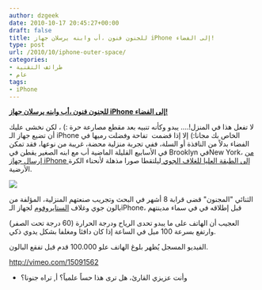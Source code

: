 ```yaml
---
author: dzgeek
date: 2010-10-17 20:45:27+00:00
draft: false
title: للجنون فنون ،أب وابنه يرسلان جهاز iPhone إلى الفضاء!
type: post
url: /2010/10/iphone-outer-space/
categories:
- طرائف التقنية
- عام
tags:
- iPhone
---
```


**[للجنون فنون ،أب وابنه يرسلان جهاز iPhone إلى الفضاء!](https://www.it-scoop.com/2010/10/iphone-outer-space)**




لا تفعل هذا في المنزل!.... يبدو وكأنه تنبيه بعد مقطع مصارعة حرة :) ، لكن نخشى عليك أن تضيع جهاز الـ iPhone الخاص بك مجانا:) إلا إذا قضمت  تفاحة وفضلت رميها في الفضاء بدلاً من النافذة أو السلة، ففي تجربة منزلية محضة، غريبة من نوعها، فقد تمكن في الأسابيع القليلة الماضية أب مع ابنه الصغير يقطن في Brooklyn فيNew York، [من إرسال جهاز iPhone إلى الطبقة العليا للغلاف الجوي ](http://nymag.com/daily/intel/2010/10/brooklyn_dad_and_kid_send_ipho.html?utm_source=feedburner&utm_medium=feed&utm_campaign=Feed:+nymag/intel+(Daily+Intelligencer+-+New+York+Magazine))ليلتقطا صورا مذهلة لأنحناء الكرة الأرضية.


[![](https://www.it-scoop.com/wp-content/uploads/2010/10/iPhone-earth.jpg)
](https://www.it-scoop.com/2010/10/iphone-outer-space)

الثنائي "المجنون" قضى قرابة 8 أشهر في البحث وتجريب صنعتهم المنزلية، المؤلفة من بالون جوي وغلاف [الستايروفوم](http://en.wikipedia.org/wiki/Styrofoam) لجهاز الـiPhone، قبل إطلاقه في في سماء مدينتهم

العجيب أن الهاتف على ما يبدو تحدى الرياح ودرجة الحرارة (60 درجة تحت الصفر) وارتفع بسرعة 100 ميل في الساعة إذا كان دافئا ومغلفا بشكل يدوي ذكي.

الفيديو المسجل يُظهر بلوغ الهاتف علو 100.000 قدم قبل تفقع البالون.

http://vimeo.com/15091562


- وأنت عزيزي القارئ، هل ترى هذا حساً علمياً؟ أ, تراه جنونا؟
